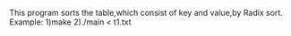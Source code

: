 This program sorts the table,which consist of key and value,by Radix sort.
Example: 1)make 2)./main < t1.txt
